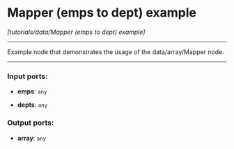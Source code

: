 # Mapper (emps to dept) example

_[tutorials/data/Mapper (emps to dept) example]_

---

Example node that demonstrates the usage of the data/array/Mapper node.  

---

### Input ports:

* __emps__: ` any `


* __depts__: ` any `

### Output ports:

* __array__: ` any `

